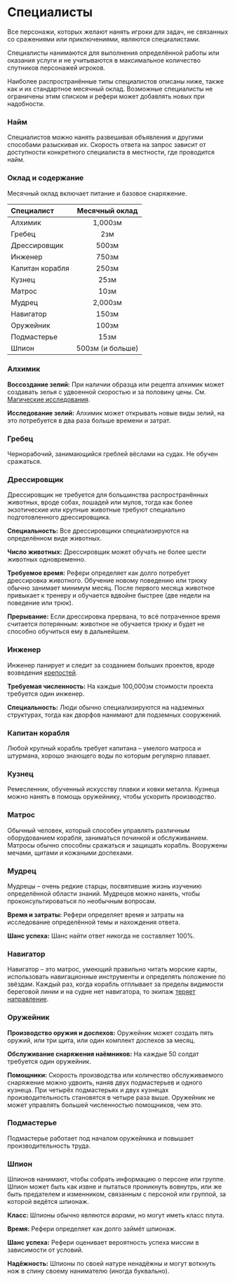 # Специалисты

Все персонажи, которых желают нанять игроки для задач, не связанных со сражениями или приключениями, являются специалистами.

Специалисты нанимаются для выполнения определённой работы или оказания услуги и не учитываются в максимальное количество спутников персонажей игроков.

Наиболее распространённые типы специалистов описаны ниже, также как и их стандартное месячный оклад. Возможные специалисты не ограничены этим списком и рефери может добавлять новых при надобности.

### Найм

Специалистов можно нанять развешивая объявления и другими способами разыскивая их. Скорость ответа на запрос зависит от доступности конкретного специалиста в местности, где проводится найм.

### Оклад и содержание

Месячный оклад включает питание и базовое снаряжение.

| Специалист      |  Месячный оклад  |
| :-------------- | :--------------: |
| Алхимик         |     1,000зм      |
| Гребец          |       2зм        |
| Дрессировщик    |      500зм       |
| Инженер         |      750зм       |
| Капитан корабля |      250зм       |
| Кузнец          |       25зм       |
| Матрос          |       10зм       |
| Мудрец          |     2,000зм      |
| Навигатор       |      150зм       |
| Оружейник       |      100зм       |
| Подмастерье     |       15зм       |
| Шпион           | 500зм (и больше) |

### Алхимик

**Воссоздание зелий:** При наличии образца или рецепта алхимик может создавать зелья с удвоенной скоростью и за половину цены. См. [Магические исследования](/magic/magic.md#магические-изыскания).

**Исследование зелий:** Алхимик может открывать новые виды зелий, на это потребуется в два раза больше времени и затрат.

### Гребец

Чернорабочий, занимающийся греблей вёслами на судах. Не обучен сражаться.

### Дрессировщик

Дрессировщик не требуется для большинства распространённых животных, вроде собах, лошадей или мулов, тогда как более экзотические или крупные животные требуют специально подготовленного дрессировщика.

**Специальность:** Все дрессировщики специализируются на определённом виде животных.

**Число животных:** Дрессировщик может обучать не более шести животных одновременно.

**Требуемое время:** Рефери определяет как долго потребует дрессировка животного. Обучение новому поведению или трюку обычно занимает минимум месяц. После первого месяца животное привыкает к тренеру и обучается вдвойне быстрее (две недели на поведение или трюк).

**Прерывание:** Если дрессировка прервана, то всё потраченное время считается потерянным: животное не обучается трюку и будет не способно обучиться ему в дальнейшем.

### Инженер

Инженер панирует и следит за созданием больших проектов, вроде возведения [крепостей](strongholds.md).

**Требуемая численность:** На каждые 100,000зм стоимости проекта требуется один инженер.

**Специальность:** Люди обычно специализируются на надземных структурах, тогда как дворфов нанимают для подземных сооружений.

### Капитан корабля

Любой крупный корабль требует капитана – умелого матроса и штурмана, хорошо знающего воды по которым регулярно плавает.

### Кузнец

Ремесленник, обученный искусству плавки и ковки металла. Кузнеца можно нанять в помощь оружейнику, чтобы ускорить производство.

### Матрос

Обычный человек, который способен управлять различным оборудованием корабля, заниматься починкой и обслуживанием. Матросы обычно способны сражаться и защищать корабль. Вооружены мечами, щитами и кожаными доспехами.

### Мудрец

Мудрецы – очень редкие старцы, посвятившие жизнь изучению определённой области знаний. Мудрецов можно нанять, чтобы проконсультироваться по необычным вопросам.

**Время и затраты:** Рефери определяет время и затраты на исследование определённой темы и нахождения ответа.

**Шанс успеха:** Шанс найти ответ никогда не составляет 100%.

### Навигатор

Навигатор – это матрос, умеющий правильно читать морские карты, использовать навигационные инструменты и определять положение по звёздам. Каждый раз, когда корабль отплывает за пределы видимости береговой линии и на судне нет навигатора, то экипаж [теряет направление](/adventuring/adventuring-waterborne.md).

### Оружейник

**Производство оружия и доспехов:** Оружейник может создать пять оружий, или три щита, или один комплект доспехов за месяц.

**Обслуживание снаряжения наёмников:** На каждые 50 солдат требуется один оружейник.

**Помощники:** Скорость производства или количество обслуживаемого снаряжение можно удвоить, наняв двух подмастерьев и одного кузнеца. При четырёх подмастерьях и двух кузнецах производительность становятся в четыре раза выше. Оружейник не может управлять большей численностью помощников, чем это.

### Подмастерье

Подмастерье работает под началом оружейника и повышает производительность труда.

### Шпион

Шпионов нанимают, чтобы собрать информацию о персоне или группе. Шпион может быть как извне и пытаться проникнуть вовнутрь, или же быть предателем и изменником, связанным с персоной или группой, за которой ведётся шпионаж.

**Класс:** Шпионы обычно являются *ворами*, но могут иметь класс плута.

**Время:** Рефери определяет как долго займёт шпионаж.

**Шанс успеха:** Рефери оценивает вероятность успеха миссии в зависимости от условий.

**Надёжность:** Шпионы по своей натуре ненадёжны и могут воткнуть нож в спину своему нанимателю (иногда буквально).